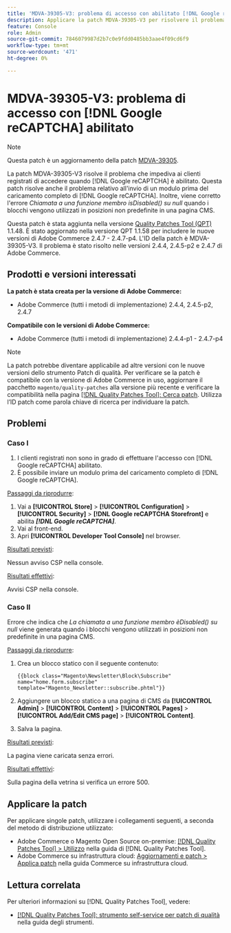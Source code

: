 ```yaml
---
title: 'MDVA-39305-V3: problema di accesso con abilitato [!DNL Google reCAPTCHA]'
description: Applicare la patch MDVA-39305-V3 per risolvere il problema di Adobe Commerce che impedisce ai clienti registrati di accedere quando  [!DNL Google reCAPTCHA]  è abilitato. Questa patch risolve anche il problema relativo all'invio di un modulo prima del caricamento completo di  [!DNL Google reCAPTCHA] . Inoltre, viene corretto l’errore *Chiamata a una funzione membro isDisabled() su null* quando i blocchi vengono utilizzati in posizioni non predefinite su una pagina CMS.
feature: Console
role: Admin
source-git-commit: 7846079987d2b7c0e9fdd0485bb3aae4f09cd6f9
workflow-type: tm+mt
source-wordcount: '471'
ht-degree: 0%

---
```


# MDVA-39305-V3: problema di accesso con [!DNL Google reCAPTCHA] abilitato

>[!NOTE]
>
>Questa patch è un aggiornamento della patch [MDVA-39305](/help/tools/quality-patches-tool/patches-available-in-qpt/v1-1-1/mdva-39305-login-issues-with-enabled-google-recaptcha.md).

La patch MDVA-39305-V3 risolve il problema che impediva ai clienti registrati di accedere quando [!DNL Google reCAPTCHA] è abilitato. Questa patch risolve anche il problema relativo all&#39;invio di un modulo prima del caricamento completo di [!DNL Google reCAPTCHA]. Inoltre, viene corretto l&#39;errore *Chiamata a una funzione membro isDisabled() su null* quando i blocchi vengono utilizzati in posizioni non predefinite in una pagina CMS.

Questa patch è stata aggiunta nella versione [Quality Patches Tool (QPT)](https://experienceleague.adobe.com/en/docs/commerce-knowledge-base/kb/announcements/commerce-announcements/magento-quality-patches-released-new-tool-to-self-serve-quality-patches) 1.1.48. È stato aggiornato nella versione QPT 1.1.58 per includere le nuove versioni di Adobe Commerce 2.4.7 - 2.4.7-p4. L&#39;ID della patch è MDVA-39305-V3. Il problema è stato risolto nelle versioni 2.4.4, 2.4.5-p2 e 2.4.7 di Adobe Commerce.

## Prodotti e versioni interessati

**La patch è stata creata per la versione di Adobe Commerce:**

* Adobe Commerce (tutti i metodi di implementazione) 2.4.4, 2.4.5-p2, 2.4.7

**Compatibile con le versioni di Adobe Commerce:**

* Adobe Commerce (tutti i metodi di implementazione) 2.4.4-p1 - 2.4.7-p4

>[!NOTE]
>
>La patch potrebbe diventare applicabile ad altre versioni con le nuove versioni dello strumento Patch di qualità. Per verificare se la patch è compatibile con la versione di Adobe Commerce in uso, aggiornare il pacchetto `magento/quality-patches` alla versione più recente e verificare la compatibilità nella pagina [[!DNL Quality Patches Tool]: Cerca patch](https://experienceleague.adobe.com/en/docs/commerce-knowledge-base/kb/announcements/commerce-announcements/magento-quality-patches-released-new-tool-to-self-serve-quality-patches). Utilizza l’ID patch come parola chiave di ricerca per individuare la patch.

## Problemi

### Caso I

1. I clienti registrati non sono in grado di effettuare l&#39;accesso con [!DNL Google reCAPTCHA] abilitato.
1. È possibile inviare un modulo prima del caricamento completo di [!DNL Google reCAPTCHA].

<u>Passaggi da riprodurre</u>:

1. Vai a **[!UICONTROL Store]** > **[!UICONTROL Configuration]** > **[!UICONTROL Security]** > **[!DNL Google reCAPTCHA Storefront]** e abilita ***[!DNL Google reCAPTCHA]***.
1. Vai al front-end.
1. Apri **[!UICONTROL Developer Tool Console]** nel browser.

<u>Risultati previsti</u>:

Nessun avviso CSP nella console.

<u>Risultati effettivi</u>:

Avvisi CSP nella console.

### Caso II

Errore che indica che *La chiamata a una funzione membro èDisabled() su null* viene generata quando i blocchi vengono utilizzati in posizioni non predefinite in una pagina CMS.

<u>Passaggi da riprodurre</u>:

1. Crea un blocco statico con il seguente contenuto:

   ```
   {{block class="Magento\Newsletter\Block\Subscribe" name="home.form.subscribe"
   template="Magento_Newsletter::subscribe.phtml"}}
   ```

1. Aggiungere un blocco statico a una pagina di CMS da **[!UICONTROL Admin]** > **[!UICONTROL Content]** > **[!UICONTROL Pages]** > **[!UICONTROL Add/Edit CMS page]** > **[!UICONTROL Content]**.
1. Salva la pagina.

<u>Risultati previsti</u>:

La pagina viene caricata senza errori.

<u>Risultati effettivi</u>:

Sulla pagina della vetrina si verifica un errore 500.

## Applicare la patch

Per applicare singole patch, utilizzare i collegamenti seguenti, a seconda del metodo di distribuzione utilizzato:

* Adobe Commerce o Magento Open Source on-premise: [[!DNL Quality Patches Tool] > Utilizzo](/help/tools/quality-patches-tool/usage.md) nella guida di [!DNL Quality Patches Tool].
* Adobe Commerce su infrastruttura cloud: [Aggiornamenti e patch > Applica patch](https://experienceleague.adobe.com/docs/commerce-cloud-service/user-guide/develop/upgrade/apply-patches.html) nella guida Commerce su infrastruttura cloud.

## Lettura correlata

Per ulteriori informazioni su [!DNL Quality Patches Tool], vedere:

* [[!DNL Quality Patches Tool]: strumento self-service per patch di qualità](/help/tools/quality-patches-tool/quality-patches-tool-to-self-serve-quality-patches.md) nella guida degli strumenti.



